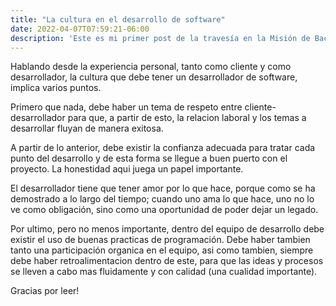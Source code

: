 ```yaml
---
title: "La cultura en el desarrollo de software"
date: 2022-04-07T07:59:21-06:00
description: 'Este es mi primer post de la travesía en la Misión de Backend con Node JS de Launch X.'
---
```


Hablando desde la experiencia personal, tanto como cliente y como desarrollador, la cultura que debe tener un desarrollador de software, implica varios puntos.

Primero que nada, debe haber un tema de respeto entre cliente-desarrollador para que, a partir de esto, la relacion laboral y los temas a desarrollar fluyan de manera exitosa.

A partir de lo anterior, debe existir la confianza adecuada para tratar cada punto del desarrollo y de esta forma se llegue a buen puerto con el proyecto. La honestidad aqui juega un papel importante.

El desarrollador tiene que tener amor por lo que hace, porque como se ha demostrado a lo largo del tiempo; cuando uno ama lo que hace, uno no lo ve como obligación, sino como una oportunidad de poder dejar un legado.

Por ultimo, pero no menos importante, dentro del equipo de desarrollo debe existir el uso de buenas practicas de programación. Debe haber tambien tanto una participación organica en el equipo, asi como tambien, siempre debe haber retroalimentacion dentro de este, para que las ideas y procesos se lleven a cabo mas fluidamente y con calidad (una cualidad importante).

Gracias por leer!
